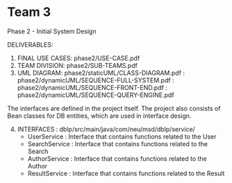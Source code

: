 # Team 3

Phase 2 - Initial System Design

DELIVERABLES:
1. FINAL USE CASES: phase2/USE-CASE.pdf
2. TEAM DIVISION: phase2/SUB-TEAMS.pdf
3. UML DIAGRAM: phase2/staticUML/CLASS-DIAGRAM.pdf
              : phase2/dynamicUML/SEQUENCE-FULL-SYSTEM.pdf
              : phase2/dynamicUML/SEQUENCE-FRONT-END.pdf
              : phase2/dynamicUML/SEQUENCE-QUERY-ENGINE.pdf

The interfaces are defined in the project itself. The project also consists of
Bean classes for DB entities, which are used in interface design.

4. INTERFACES : dblp/src/main/java/com/neu/msd/dblp/service/
    - UserService : Interface that contains functions related to the User
    - SearchService : Interface that contains functions related to the Search
    - AuthorService : Interface that contains functions related to the Author
    - ResultService : Interface that contains functions related to the Result
